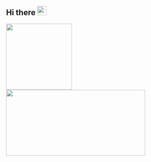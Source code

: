 <h2>Hi there <img src="https://media.giphy.com/media/hvRJCLFzcasrR4ia7z/giphy.gif" width="25px"></h2>


<p>
<!-- GitHub Stats -->  
<img height="180em" src="https://github-readme-stats.vercel.app/api?username=qalle-git&include_all_commits=true&show_icons=true&hide_border=true&count_private=true&theme=react" />
<!-- Most Used Languages -->  
<img height="180em" width="380em" src="https://github-readme-stats.vercel.app/api/top-langs/?username=qalle-git&include_all_commits=true&count_private=true&show_icons=true&hide_border=true&layout=compact&&langs_count=8&theme=react"/>  
</p>

